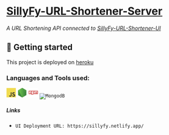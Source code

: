 <a href="https://sillyfy.netlify.app/">
    <img src="imgs/logo.png" alt=""  align="right" height="60">
</a>

# [SillyFy-URL-Shortener-Server](https://sillyfy.herokuapp.com/)

*A URL Shortening API connected to [SillyFy-URL-Shortener-UI](https://github.com/NazeeshaPattan/Url-Shortner-backend)*

## 🚀 Getting started

This project is deployed on <a href="https://sillyfy.herokuapp.com/" target="_blank">heroku</a>

### Languages and Tools used:

<code><img height="25" src="https://github.com/devicons/devicon/blob/master/icons/javascript/javascript-original.svg" alt="javascript"></code>
<code><img height="25" src="https://github.com/devicons/devicon/blob/master/icons/nodejs/nodejs-original.svg" alt="nodejs"></code>
<code><img height="25" src="https://github.com/devicons/devicon/blob/master/icons/npm/npm-original-wordmark.svg" alt="nodepackagemanager"></code>
<code><img height="26" src="https://img.icons8.com/color/144/000000/mongodb.png" alt="MongodB"></code>


##### Links
 - ``UI Deployment URL: https://sillyfy.netlify.app/``
 
 



